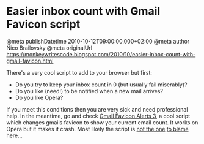 # Easier inbox count with Gmail Favicon script

@meta publishDatetime 2010-10-12T09:00:00.000+02:00
@meta author Nico Brailovsky
@meta originalUrl https://monkeywritescode.blogspot.com/2010/10/easier-inbox-count-with-gmail-favicon.html

There's a very cool script to add to your browser but first:

* Do you try to keep your inbox count in 0 (but usually fail miserably)?
* Do you like (need!) to be notified when a new mail arrives?
* Do you like Opera?

If you meet this conditions then you are very sick and need professional help. In the meantime, go and check [Gmail Favicon Alerts 3](md_blog/youfoundadeadlink.md), a cool script which changes gmails favicon to show your current email count. It works on Opera but it makes it crash. Most likely the script is [not the one](md_blog/2010/0708_Operaborksgmail.md) [to blame](md_blog/2010/0723_FuuuuuuuuuuuuuuOpera.md) here...

